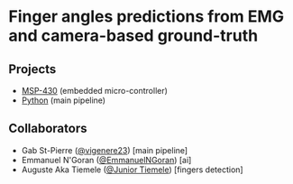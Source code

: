 # Finger angles predictions from EMG and camera-based ground-truth

## Projects

- [MSP-430](./msp430) (embedded micro-controller)
- [Python](./python) (main pipeline)

## Collaborators

- Gab St-Pierre ([@vigenere23](https://github.com/vigenere23)) [main pipeline]
- Emmanuel N'Goran ([@EmmanuelNGoran](https://github.com/EmmanuelNGoran)) [ai]
- Auguste Aka Tiemele ([@Junior Tiemele](https://github.com/xx-code)) [fingers detection]
